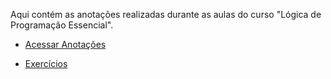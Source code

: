 Aqui contém as anotações realizadas durante as aulas do curso "Lógica de Programação Essencial".

* [Acessar Anotações](https://github.com/lucianakyoko/Bootcamp-Spread-Fullstack-Developer/blob/main/Primeiros%20passos%20para%20desenvolvimento%20web/anotacoes.md)


* [Exercícios](https://github.com/lucianakyoko/Bootcamp-Spread-Fullstack-Developer/blob/main/Primeiros%20passos%20para%20desenvolvimento%20web/exercicios.md)